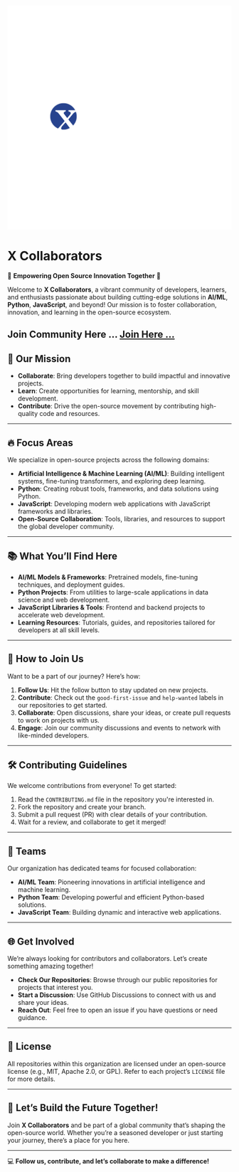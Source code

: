 ![](1.png)

# **X Collaborators**  

🌟 **Empowering Open Source Innovation Together** 🌟  

Welcome to **X Collaborators**, a vibrant community of developers, learners, and enthusiasts passionate about building cutting-edge solutions in **AI/ML**, **Python**, **JavaScript**, and beyond! Our mission is to foster collaboration, innovation, and learning in the open-source ecosystem.

Join Community Here ... [Join Here ...](https://x-collab-invite.streamlit.app/)
---

## 🚀 **Our Mission**  
- **Collaborate**: Bring developers together to build impactful and innovative projects.  
- **Learn**: Create opportunities for learning, mentorship, and skill development.  
- **Contribute**: Drive the open-source movement by contributing high-quality code and resources.  

---

## 🔥 **Focus Areas**
We specialize in open-source projects across the following domains:
- **Artificial Intelligence & Machine Learning (AI/ML)**: Building intelligent systems, fine-tuning transformers, and exploring deep learning.  
- **Python**: Creating robust tools, frameworks, and data solutions using Python.  
- **JavaScript**: Developing modern web applications with JavaScript frameworks and libraries.  
- **Open-Source Collaboration**: Tools, libraries, and resources to support the global developer community.  

---

## 📚 **What You’ll Find Here**
- **AI/ML Models & Frameworks**: Pretrained models, fine-tuning techniques, and deployment guides.  
- **Python Projects**: From utilities to large-scale applications in data science and web development.  
- **JavaScript Libraries & Tools**: Frontend and backend projects to accelerate web development.  
- **Learning Resources**: Tutorials, guides, and repositories tailored for developers at all skill levels.  

---

## 🤝 **How to Join Us**
Want to be a part of our journey? Here’s how:  
1. **Follow Us**: Hit the follow button to stay updated on new projects.  
2. **Contribute**: Check out the `good-first-issue` and `help-wanted` labels in our repositories to get started.  
3. **Collaborate**: Open discussions, share your ideas, or create pull requests to work on projects with us.  
4. **Engage**: Join our community discussions and events to network with like-minded developers.

---

## 🛠️ **Contributing Guidelines**
We welcome contributions from everyone! To get started:  
1. Read the `CONTRIBUTING.md` file in the repository you're interested in.  
2. Fork the repository and create your branch.  
3. Submit a pull request (PR) with clear details of your contribution.  
4. Wait for a review, and collaborate to get it merged!  

---

## 👥 **Teams**
Our organization has dedicated teams for focused collaboration:  
- **AI/ML Team**: Pioneering innovations in artificial intelligence and machine learning.  
- **Python Team**: Developing powerful and efficient Python-based solutions.  
- **JavaScript Team**: Building dynamic and interactive web applications.  

---

## 🌐 **Get Involved**
We’re always looking for contributors and collaborators. Let’s create something amazing together!  
- **Check Our Repositories**: Browse through our public repositories for projects that interest you.  
- **Start a Discussion**: Use GitHub Discussions to connect with us and share your ideas.  
- **Reach Out**: Feel free to open an issue if you have questions or need guidance.  

---

## 📜 **License**
All repositories within this organization are licensed under an open-source license (e.g., MIT, Apache 2.0, or GPL). Refer to each project’s `LICENSE` file for more details.  

---

## 🌟 **Let’s Build the Future Together!**
Join **X Collaborators** and be part of a global community that’s shaping the open-source world. Whether you’re a seasoned developer or just starting your journey, there’s a place for you here.  

---

💻 **Follow us, contribute, and let’s collaborate to make a difference!**  
